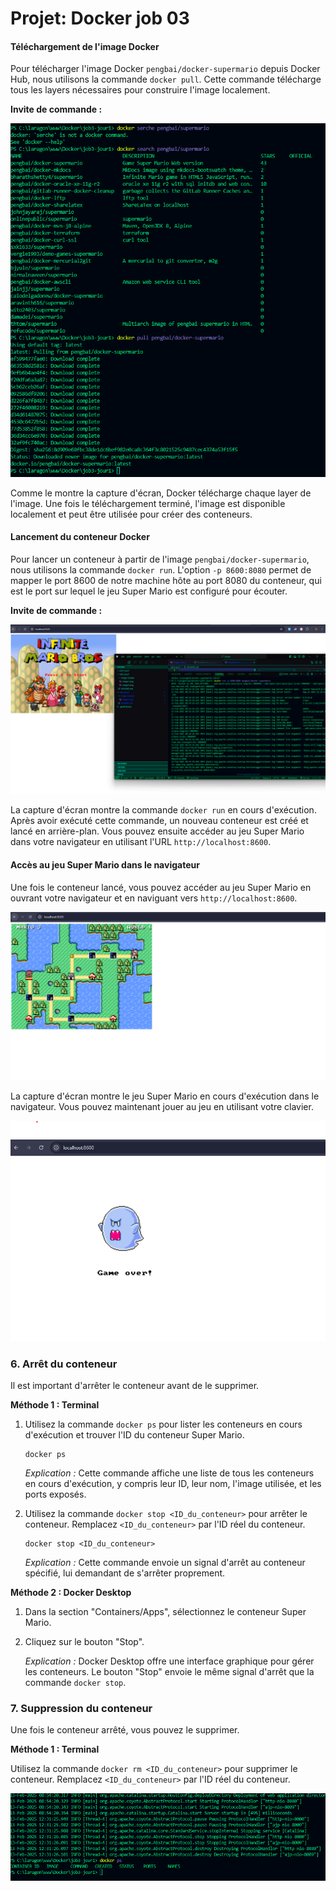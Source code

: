 # Projet: Docker job 03

#### Téléchargement de l'image Docker

Pour télécharger l'image Docker `pengbai/docker-supermario` depuis Docker Hub, nous utilisons la commande `docker pull`. Cette commande télécharge tous les layers nécessaires pour construire l'image localement.

**Invite de commande :**


![alt text](image-Docker/image1.png)

Comme le montre la capture d'écran, Docker télécharge chaque layer de l'image. Une fois le téléchargement terminé, l'image est disponible localement et peut être utilisée pour créer des conteneurs.

#### Lancement du conteneur Docker

Pour lancer un conteneur à partir de l'image `pengbai/docker-supermario`, nous utilisons la commande `docker run`. L'option `-p 8600:8080` permet de mapper le port 8600 de notre machine hôte au port 8080 du conteneur, qui est le port sur lequel le jeu Super Mario est configuré pour écouter.

**Invite de commande :**



![alt text](image-Docker/image2.png)

La capture d'écran montre la commande `docker run` en cours d'exécution. Après avoir exécuté cette commande, un nouveau conteneur est créé et lancé en arrière-plan. Vous pouvez ensuite accéder au jeu Super Mario dans votre navigateur en utilisant l'URL `http://localhost:8600`.



#### Accès au jeu Super Mario dans le navigateur

Une fois le conteneur lancé, vous pouvez accéder au jeu Super Mario en ouvrant votre navigateur et en naviguant vers `http://localhost:8600`.

![alt text](image-Docker/image3.png)

La capture d'écran montre le jeu Super Mario en cours d'exécution dans le navigateur. Vous pouvez maintenant jouer au jeu en utilisant votre clavier.


![alt text](image-Docker/image4.png)


### 6. Arrêt du conteneur

Il est important d'arrêter le conteneur avant de le supprimer.

**Méthode 1 : Terminal**

1.  Utilisez la commande `docker ps` pour lister les conteneurs en cours d'exécution et trouver l'ID du conteneur Super Mario.

    ```
    docker ps
    ```

    *Explication :* Cette commande affiche une liste de tous les conteneurs en cours d'exécution, y compris leur ID, leur nom, l'image utilisée, et les ports exposés.

    

2.  Utilisez la commande `docker stop <ID_du_conteneur>` pour arrêter le conteneur. Remplacez `<ID_du_conteneur>` par l'ID réel du conteneur.

    ```
    docker stop <ID_du_conteneur>
    ```

    *Explication :* Cette commande envoie un signal d'arrêt au conteneur spécifié, lui demandant de s'arrêter proprement.

    

**Méthode 2 : Docker Desktop**

1.  Dans la section "Containers/Apps", sélectionnez le conteneur Super Mario.
2.  Cliquez sur le bouton "Stop".

    *Explication :* Docker Desktop offre une interface graphique pour gérer les conteneurs. Le bouton "Stop" envoie le même signal d'arrêt que la commande `docker stop`.

    
### 7. Suppression du conteneur

Une fois le conteneur arrêté, vous pouvez le supprimer.

**Méthode 1 : Terminal**

Utilisez la commande `docker rm <ID_du_conteneur>` pour supprimer le conteneur. Remplacez `<ID_du_conteneur>` par l'ID réel du conteneur.

![alt text](image-Docker/image5.png)